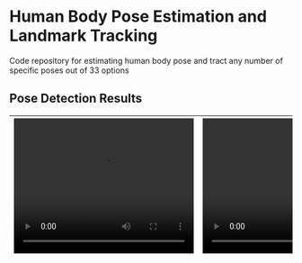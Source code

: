 # Human Body Pose Estimation and Landmark Tracking
Code repository for estimating human body pose and tract any number of specific poses out of 33 options



## Pose Detection Results
<video width="320" height="240" controls><source src="outputs/boy-test-video-results.mp4" type="video/mp4"></video> | <video width="320" height="240" controls><source src="outputs/person-push-ups-results.mp4" type="video/mp4"></video>
|--|--|
